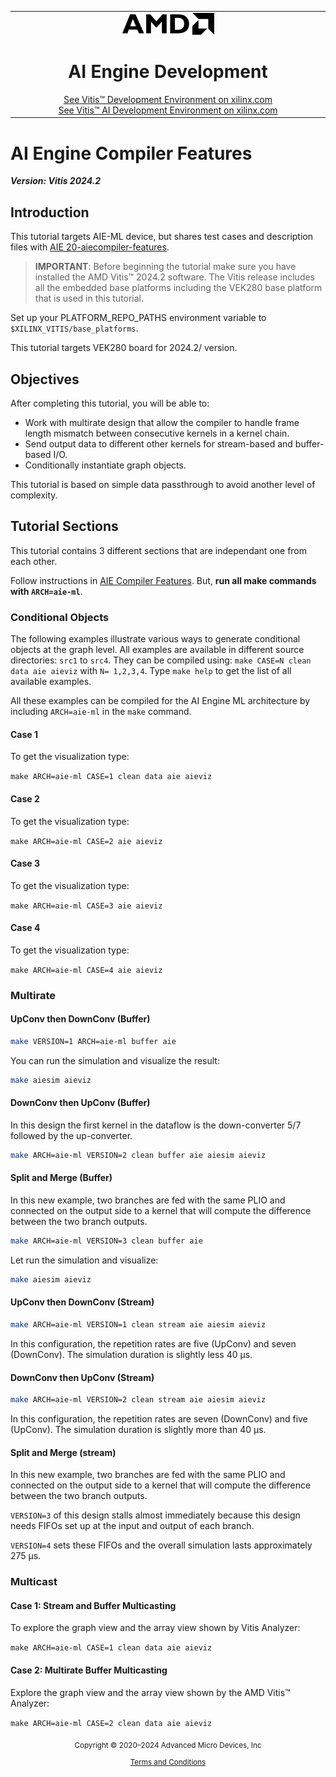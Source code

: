 ﻿<table class="sphinxhide" width="100%">
 <tr width="100%">
    <td align="center"><img src="https://raw.githubusercontent.com/Xilinx/Image-Collateral/main/xilinx-logo.png" width="30%"/><h1>AI Engine Development</h1>
    <a href="https://www.xilinx.com/products/design-tools/vitis.html">See Vitis™ Development Environment on xilinx.com</br></a>
    <a href="https://www.xilinx.com/products/design-tools/vitis/vitis-ai.html">See Vitis™ AI Development Environment on xilinx.com</a>
    </td>
 </tr>
</table>

# AI Engine Compiler Features

***Version: Vitis 2024.2***


## Introduction

This tutorial targets AIE-ML device, but shares test cases and description files with [AIE 20-aiecompiler-features](../../../AIE/Feature_Tutorials/20-aiecompiler-features).

>**IMPORTANT**: Before beginning the tutorial make sure you have installed the AMD Vitis™ 2024.2 software. The Vitis release includes all the embedded base platforms including the VEK280 base platform that is used in this tutorial. 

Set up your PLATFORM_REPO_PATHS environment variable to ``$XILINX_VITIS/base_platforms``.

This tutorial targets VEK280 board for 2024.2/ version.

## Objectives

After completing this tutorial, you will be able to:

- Work with multirate design that allow the compiler to handle frame length mismatch between consecutive kernels in a kernel chain.
- Send output data to different other kernels for stream-based and buffer-based I/O.
- Conditionally instantiate graph objects.

This tutorial is based on simple data passthrough to avoid another level of complexity.

## Tutorial Sections

This tutorial contains 3 different sections that are independant one from each other.

Follow instructions in [AIE Compiler Features](../../../AIE/Feature_Tutorials/20-aiecompiler-features/Readme.md). But, **run all make commands with `ARCH=aie-ml`**. 

### Conditional Objects

The following examples illustrate various ways to generate conditional objects at the graph level. All examples are available in different source directories: `src1` to `src4`. They can be compiled using: `make CASE=N clean data aie aieviz` with `N= 1,2,3,4`. Type `make help` to get the list of all available examples.

All these examples can be compiled for the AI Engine ML architecture by including `ARCH=aie-ml` in the `make` command.

#### Case 1

To get the visualization type:

```make ARCH=aie-ml CASE=1 clean data aie aieviz```

#### Case 2

To get the visualization type:

```make ARCH=aie-ml CASE=2 aie aieviz```

#### Case 3

To get the visualization type:

```make ARCH=aie-ml CASE=3 aie aieviz```

#### Case 4

To get the visualization type:

```make ARCH=aie-ml CASE=4 aie aieviz```

### Multirate

#### UpConv then DownConv (Buffer)

```BASH
make VERSION=1 ARCH=aie-ml buffer aie
```

You can run the simulation and visualize the result:

```BASH
make aiesim aieviz
```

#### DownConv then UpConv (Buffer)

In this design the first kernel in the dataflow is the down-converter 5/7 followed by the up-converter.

```BASH
make ARCH=aie-ml VERSION=2 clean buffer aie aiesim aieviz
```

#### Split and Merge (Buffer)

In this new example, two branches are fed with the same PLIO and connected on the output side to a kernel that will compute the difference between the two branch outputs.


```BASH
make ARCH=aie-ml VERSION=3 clean buffer aie
```
Let run the simulation and visualize:

```BASH
make aiesim aieviz
```

#### UpConv then DownConv (Stream)

```BASH
make ARCH=aie-ml VERSION=1 clean stream aie aiesim aieviz
```

In this configuration, the repetition rates are five (UpConv) and seven (DownConv). The simulation duration is slightly less 40 µs.

#### DownConv then UpConv (Stream)

```BASH
make ARCH=aie-ml VERSION=2 clean stream aie aiesim aieviz
```

In this configuration, the repetition rates are seven (DownConv) and five (UpConv). The simulation duration is slightly more than 40 µs.

#### Split and Merge (stream)

In this new example, two branches are fed with the same PLIO and connected on the output side to a kernel that will compute the difference between the two branch outputs.

`VERSION=3` of this design stalls almost immediately because this design needs FIFOs set up at the input and output of each branch.

`VERSION=4` sets these FIFOs and the overall simulation lasts approximately 275 µs.

### Multicast

#### Case 1: Stream and Buffer Multicasting

To explore the graph view and the array view shown by Vitis Analyzer:

```make ARCH=aie-ml CASE=1 clean data aie aieviz```

#### Case 2: Multirate Buffer Multicasting

Explore the graph view and the array view shown by the AMD Vitis™ Analyzer:

```make ARCH=aie-ml CASE=2 clean data aie aieviz```

<p class="sphinxhide" align="center"><sub>Copyright © 2020–2024 Advanced Micro Devices, Inc</sub></p>

<p class="sphinxhide" align="center"><sup><a href="https://www.amd.com/en/corporate/copyright">Terms and Conditions</a></sup></p>
